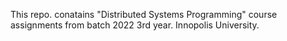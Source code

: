This repo. conatains "Distributed Systems Programming" course assignments from batch 2022 3rd year. Innopolis University.
